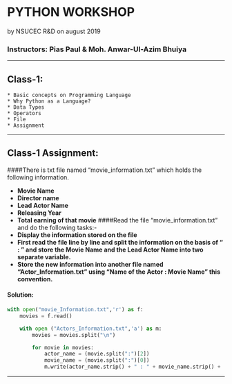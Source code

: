 # PYTHON WORKSHOP 
by NSUCEC R&D on august 2019


### Instructors: Pias Paul & Moh. Anwar-Ul-Azim Bhuiya
***



## Class-1:

    * Basic concepts on Programming Language
    * Why Python as a Language?
    * Data Types
    * Operators
    * File
    * Assignment

***


## Class-1 Assignment:

####There is txt file named “movie_information.txt” which holds the following information.
- **Movie Name**
- **Director name**
- **Lead Actor Name**
- **Releasing Year**
- **Total earning of that movie**
####Read the file “movie_information.txt” and do the following tasks:-
- **Display the information stored on the file**
- **First read the file line by line and split the information on the basis of “ : ” and store the Movie Name and the Lead Actor Name into two separate variable.**
- **Store the new information into another file named “Actor_Information.txt” using “Name of the Actor : Movie Name” this convention.**

#### Solution:
```python
with open("movie_Information.txt",'r') as f:
    movies = f.read()

    with open ("Actors_Information.txt",'a') as m:
        movies = movies.split("\n")

        for movie in movies:
            actor_name = (movie.split(":")[2])
            movie_name = (movie.split(":")[0])
            m.write(actor_name.strip() + " : " + movie_name.strip() + '\n')
```

***


